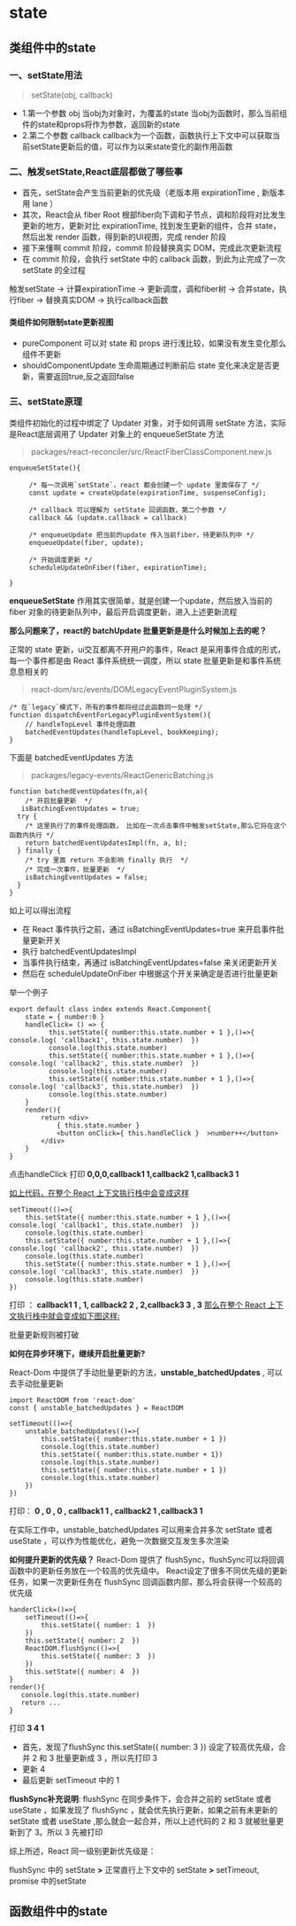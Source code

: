 
# state

## 类组件中的state

### 一、setState用法

> setState(obj, callback)
* 1.第一个参数 obj
        当obj为对象时，为覆盖的state
        当obj为函数时，那么当前组件的state和props将作为参数，返回新的state
* 2.第二个参数 callback
        callback为一个函数，函数执行上下文中可以获取当前setState更新后的值，可以作为以来state变化的副作用函数

### 二、触发setState,React底层都做了哪些事

* 首先，setState会产生当前更新的优先级（老版本用 expirationTime , 新版本用 lane ）
* 其次，React会从 fiber Root 根部fiber向下调和子节点，调和阶段将对比发生更新的地方，更新对比 expirationTime, 找到发生更新的组件，合并 state，然后出发 render 函数，得到新的UI视图，完成 render 阶段
* 接下来懂啊 commit 阶段，commit 阶段替换真实 DOM，完成此次更新流程
* 在 commit 阶段，会执行 setState 中的 callback 函数，到此为止完成了一次 setState 的全过程

触发setState -> 计算expirationTime -> 更新调度，调和fiber树 -> 合并state，执行fiber -> 替换真实DOM -> 执行callback函数

#### 类组件如何限制state更新视图
* pureComponent 可以对 state 和 props 进行浅比较，如果没有发生变化那么组件不更新
* shouldComponentUpdate 生命周期通过判断前后 state 变化来决定是否更新，需要返回true,反之返回false

### 三、setState原理

类组件初始化的过程中绑定了 Updater 对象，对于如何调用 setState 方法，实际是React底层调用了 Updater 对象上的 enqueueSetState 方法

> packages/react-reconciler/src/ReactFiberClassComponent.new.js

```
enqueueSetState(){

     /* 每一次调用`setState`，react 都会创建一个 update 里面保存了 */
     const update = createUpdate(expirationTime, suspenseConfig);

     /* callback 可以理解为 setState 回调函数，第二个参数 */
     callback && (update.callback = callback) 

     /* enqueueUpdate 把当前的update 传入当前fiber，待更新队列中 */
     enqueueUpdate(fiber, update); 

     /* 开始调度更新 */
     scheduleUpdateOnFiber(fiber, expirationTime);

}
```
__enqueueSetState__ 作用其实很简单，就是创建一个update，然后放入当前的 fiber 对象的待更新队列中，最后开启调度更新，进入上述更新流程

__那么问题来了，react的 batchUpdate 批量更新是是什么时候加上去的呢？__

正常的 state 更新，ui交互都离不开用户的事件，React 是采用事件合成的形式，每一个事件都是由 React 事件系统统一调度，所以 state 批量更新是和事件系统息息相关的
> react-dom/src/events/DOMLegacyEventPluginSystem.js
```
/* 在`legacy`模式下，所有的事件都将经过此函数同一处理 */
function dispatchEventForLegacyPluginEventSystem(){
    // handleTopLevel 事件处理函数
    batchedEventUpdates(handleTopLevel, bookKeeping);
}
```

下面是 batchedEventUpdates 方法

> packages/legacy-events/ReactGenericBatching.js
```
function batchedEventUpdates(fn,a){
    /* 开启批量更新  */
   isBatchingEventUpdates = true;
  try {
    /* 这里执行了的事件处理函数， 比如在一次点击事件中触发setState,那么它将在这个函数内执行 */
    return batchedEventUpdatesImpl(fn, a, b);
  } finally {
    /* try 里面 return 不会影响 finally 执行  */
    /* 完成一次事件，批量更新  */
    isBatchingEventUpdates = false;
  }
}
```
如上可以得出流程
 * 在 React 事件执行之前，通过 isBatchingEventUpdates=true 来开启事件批量更新开关
 * 执行 batchedEventUpdatesImpl  
 * 当事件执行结束，再通过 isBatchingEventUpdates=false 来关闭更新开关
 * 然后在 scheduleUpdateOnFiber 中根据这个开关来确定是否进行批量更新

举一个例子
```
export default class index extends React.Component{
    state = { number:0 }
    handleClick= () => {
          this.setState({ number:this.state.number + 1 },()=>{   console.log( 'callback1', this.state.number)  })
          console.log(this.state.number)
          this.setState({ number:this.state.number + 1 },()=>{   console.log( 'callback2', this.state.number)  })
          console.log(this.state.number)
          this.setState({ number:this.state.number + 1 },()=>{   console.log( 'callback3', this.state.number)  })
          console.log(this.state.number)
    }
    render(){
        return <div>
            { this.state.number }
            <button onClick={ this.handleClick }  >number++</button>
        </div>
    }
}
```
点击handleClick 打印 __0,0,0,callback1 1,callback2 1,callback3 1__

[如上代码，在整个 React 上下文执行栈中会变成这样](https://p1-juejin.byteimg.com/tos-cn-i-k3u1fbpfcp/478aef991b4146c898095b83fe3dc0e7~tplv-k3u1fbpfcp-watermark.awebp)

```
setTimeout(()=>{
    this.setState({ number:this.state.number + 1 },()=>{   console.log( 'callback1', this.state.number)  })
    console.log(this.state.number)
    this.setState({ number:this.state.number + 1 },()=>{    console.log( 'callback2', this.state.number)  })
    console.log(this.state.number)
    this.setState({ number:this.state.number + 1 },()=>{   console.log( 'callback3', this.state.number)  })
    console.log(this.state.number)
})
```
打印 ： __callback1 1 , 1, callback2 2 , 2,callback3 3 , 3__
[那么在整个 React 上下文执行栈中就会变成如下图这样:](https://p1-juejin.byteimg.com/tos-cn-i-k3u1fbpfcp/48e730fc687c4ce087e5c0eab2832273~tplv-k3u1fbpfcp-watermark.awebp)

批量更新规则被打破

__如何在异步环境下，继续开启批量更新?__

React-Dom 中提供了手动批量更新的方法，__unstable_batchedUpdates__ , 可以去手动批量更新
```
import ReactDOM from 'react-dom'
const { unstable_batchedUpdates } = ReactDOM

setTimeout(()=>{
    unstable_batchedUpdates(()=>{
        this.setState({ number:this.state.number + 1 })
        console.log(this.state.number)
        this.setState({ number:this.state.number + 1})
        console.log(this.state.number)
        this.setState({ number:this.state.number + 1 })
        console.log(this.state.number) 
    })
})

```
打印： __0 , 0 , 0 , callback1 1 , callback2 1 ,callback3 1__

在实际工作中，unstable_batchedUpdates 可以用来合并多次 setState 或者 useState ，可以作为性能优化，避免一次数据交互发生多次渲染

__如何提升更新的优先级？__
React-Dom 提供了 flushSync，flushSync可以将回调函数中的更新任务放在一个较高的优先级中。
React设定了很多不同优先级的更新任务，如果一次更新任务在 flushSync 回调函数内部，那么将会获得一个较高的优先级

```
handerClick=()=>{
    setTimeout(()=>{
        this.setState({ number: 1  })
    })
    this.setState({ number: 2  })
    ReactDOM.flushSync(()=>{
        this.setState({ number: 3  })
    })
    this.setState({ number: 4  })
}
render(){
   console.log(this.state.number)
   return ...
}
```
打印 __3 4 1__
* 首先，发现了flushSync this.setState({ number: 3  }) 设定了较高优先级，合并 2 和 3 批量更新成 3 ，所以先打印 3
* 更新 4
* 最后更新 setTimeout 中的 1

__flushSync补充说明__: flushSync 在同步条件下，会合并之前的 setState 或者 useState ，如果发现了 flushSync ，就会优先执行更新，如果之前有未更新的 setState 或者 useState ,那么就会一起合并，所以上述代码的 2 和 3 就被批量更新到了 3。所以 3 先被打印

综上所述，React 同一级别更新优先级是：

flushSync 中的 setState __>__ 正常直行上下文中的 setState __>__ setTimeout, promise 中的setState

## 函数组件中的state